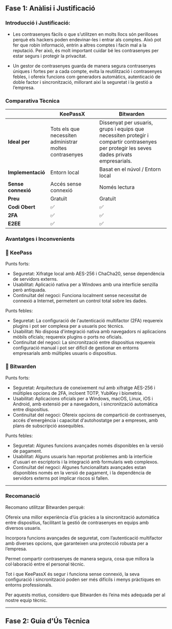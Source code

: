 ## Fase 1: Anàlisi i Justificació 

### Introducció i Justificació:
- Les contrasenyes fàcils o que s’utilitzen en molts llocs són perilloses perquè els hackers poden endevinar-les i entrar als comptes. Això pot fer que robin informació, entrin a altres comptes i facin mal a la reputació. Per això, és molt important cuidar bé les contrasenyes per estar segurs i protegir la privacitat.

  
- Un gestor de contrasenyes guarda de manera segura contrasenyes úniques i fortes per a cada compte, evita la reutilització i contrasenyes febles, i ofereix funcions com generadors automàtics, autenticació de doble factor i sincronització, millorant així la seguretat i la gestió a l’empresa.


### Comparativa Tècnica
|  | **KeePassX** | **Bitwarden** |
| :---- | ----- | ----- |
| **Ideal per** | Tots els que necessiten administrar moltes contrasenyes | Dissenyat per usuaris, grups i equips que necessiten protegir i compartir contrasenyes per protegir les seves dades privats empresarials. |
| **Implementació** | Entorn local | Basat en el núvol / Entorn local |
| **Sense connexió** | Accés sense connexió | Només lectura |
| **Preu** | Gratuït | Gratuït |
| **Codi Obert** |    ✅ |    ✅    |
| **2FA** |    ✅ |    ✅ |
| **E2EE** |    ✅ |    ✅ |


### Avantatges i Inconvenients
### 🔐 KeePass
Punts forts:
- Seguretat: Xifratge local amb AES-256 i ChaCha20, sense dependència de servidors externs.
- Usabilitat: Aplicació nativa per a Windows amb una interfície senzilla però antiquada.
- Continuïtat del negoci: Funciona localment sense necessitat de connexió a Internet, permetent un control total sobre les dades.
  
Punts febles:
- Seguretat: La configuració de l'autenticació multifactor (2FA) requereix plugins i pot ser complexa per a usuaris poc tècnics.
- Usabilitat: No disposa d'integració nativa amb navegadors ni aplicacions mòbils oficials; requereix plugins o ports no oficials.
- Continuïtat del negoci: La sincronització entre dispositius requereix configuració manual i pot ser difícil de gestionar en entorns empresarials amb múltiples usuaris o dispositius.
  
### 🔐 Bitwarden
Punts forts:
- Seguretat: Arquitectura de coneixement nul amb xifratge AES-256 i múltiples opcions de 2FA, incloent TOTP, YubiKey i biometria.
- Usabilitat: Aplicacions oficials per a Windows, macOS, Linux, iOS i Android, amb extensió per a navegadors, i sincronització automàtica entre dispositius.
- Continuïtat del negoci: Ofereix opcions de compartició de contrasenyes, accés d'emergència i capacitat d'autohostatge per a empreses, amb plans de subscripció assequibles.

Punts febles: 
- Seguretat: Algunes funcions avançades només disponibles en la versió de pagament.
- Usabilitat: Alguns usuaris han reportat problemes amb la interfície d'usuari en escriptoris i la integració amb formularis web complexos.
- Continuïtat del negoci: Algunes funcionalitats avançades estan disponibles només en la versió de pagament, i la dependència de servidors externs pot implicar riscos si fallen.

---

### Recomanació
Recomano utilitzar Bitwarden perquè:

Ofereix una millor experiència d’ús gràcies a la sincronització automàtica entre dispositius, facilitant la gestió de contrasenyes en equips amb diversos usuaris.

Incorpora funcions avançades de seguretat, com l’autenticació multifactor amb diverses opcions, que garanteixen una protecció robusta per a l’empresa.

Permet compartir contrasenyes de manera segura, cosa que millora la col·laboració entre el personal tècnic.

Tot i que KeePassX és segur i funciona sense connexió, la seva configuració i sincronització poden ser més difícils i menys pràctiques en entorns professionals.

Per aquests motius, considero que Bitwarden és l’eina més adequada per al nostre equip tècnic.

---

## Fase 2: Guia d'Ús Tècnica  

